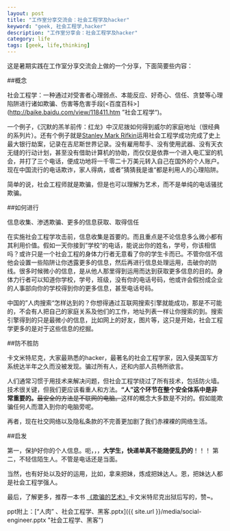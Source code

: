 ```yaml
---
layout: post
title: "工作室分享交流会：社会工程学及hacker"
keyword: "geek, 社会工程学,hacker"
description: "工作室分享会：社会工程学及hacker"
category: life
tags: [geek, life,thinking]
---
```



这是暑期实践在工作室分享交流会上做的一个分享，下面简要些内容：

##概念

社会工程学：一种通过对受害者心理弱点、本能反应、好奇心、信任、贪婪等心理陷阱进行诸如欺骗、伤害等危害手段[<百度百科>](http://baike.baidu.com/view/118411.htm ”社会工程学“)。

一个例子，《沉默的羔羊前传：红龙》中汉尼拨如何得到威尔的家庭地址（很经典的系列片）。还有个例子就是[Stanley Mark Rifkin](http://en.wikipedia.org/wiki/Stanley_Mark_Rifkin "Stanley Mark Rifkin")运用社会工程学成功完成了史上最大银行劫案，记录在吉尼斯世界记录。没有雇用帮手、没有使用武器、没有天衣无缝的行动计划，甚至没有借助计算机的协助，而仅仅是依靠一个进入电汇室的机会，并打了三个电话，便成功地将一千零二十万美元转入自己在国外的个人账户。现在中国流行的电话欺诈，家人得病，或者”猜猜我是谁“都是利用人的心理陷阱。

简单的说，社会工程师就是欺骗，但是也可以理解为艺术，而不是单纯的电话骚扰欺骗。

##如何进行

信息收集、渗透欺骗、更多的信息获取、取得信任

在实施社会工程学攻击前，信息收集是首要的。而且重点是不论信息多么微小都有其利用价值。假如一天你接到”学校“的电话，能说出你的姓名，学号，你该相信吗？或许只是一个社会工程的身体力行者无意看了你的学生卡而已。不管你信不信他会设置一些陷阱让你透露更多的信息，然后再进行信息处理运用，击破你的防线。很多时候微小的信息，是从他人那里得到运用而达到获取更多信息的目的。身体力行者可以知道你学校，学号，班级，没有你的电话号码，他或许会假扮成企业的人事部向你的学校得到你的更多信息，甚至电话号码。

中国的”人肉搜索“怎样达到的？你想得通过互联网搜索引擎就能成功，那是不可能的，不会有人把自己的家庭关系及他们的工作，地址列表一样让你搜索的到。搜索引擎得到的只是最微小的信息，比如网上的好友，图片等，这只是开始，社会工程学更多的是对于这些信息的挖掘。

##防不胜防

卡文米特尼克，大家最熟悉的hacker，最著名的社会工程学家，因入侵美国军方系统达半年之久而没被发现。骗过所有人，还和内部人员畅所欲言。

人们通常习惯于用技术来解决问题，但社会工程学绕过了所有技术，包括防火墙。技术很关键，但我们更应该看重人和方法。**“人”这个环节在整个安全体系中是非常重要的。**~~最安全的方法是不联网的电脑。~~这样的概念大多数是不对的。假如能欺骗任何人而潜入到你的电脑旁呢。

再者，现在社交网络以及隐私条款的不完善更加剧了我们赤裸裸的网络生活。

##启发

第一，保护好你的个人信息。呃，，，**大学生，快递单真不能随便乱扔的**！！！
第二，不轻信陌生人。不管是电话还是当面。

当然，也有好处以及好的运用，比如，拿来把妹，炼成把妹达人。恩，把妹达人都是社会工程学强人。

最后，了解更多，推荐一本书  [《欺骗的艺术》](http://baike.baidu.com/view/1338543.htm "欺骗的艺术")卡文米特尼克出狱后写的，赞~。

ppt附上：[“人肉” 、社会工程学、黑客.pptx]({{ site.url }}/media/social-engineer.pptx "社会工程学、黑客")